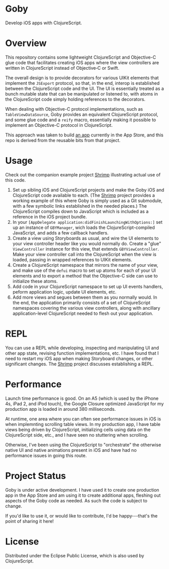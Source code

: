 Goby
====

Develop iOS apps with ClojureScript.

Overview
========

This repository contains some lightweight ClojureScript and Objective-C glue code that facilitates creating iOS apps where the view controllers are written in ClojureScript instead of Objective‑C or Swift.

The overall design is to provide decorators for various UIKit elements that implement the `JSExport` protocol, so that, in the end, interop is established between the ClojureScript code and the UI. The UI is essentially treated as a bunch mutable state that can be manipulated or listened to, with atoms in the ClojureScript code simply holding references to the decorators.

When dealing with Objective-C protocol implementations, such as `TableViewDataSource`, Goby provides an equivalent ClojureScript protocol, and some glue code and a `reify` macro, essentially making it possible to implement an Objective-C protocol in ClojureScript.

This approach was taken to build [an app](http://fikesfarm.com/cc/) currently in the App Store, and this repo is derived from the reusable bits from that project.

Usage
=====

Check out the companion example project [Shrimp](https://github.com/mfikes/shrimp) illustrating actual use of this code.

1. Set up sibling iOS and ClojureScript projects and make the Goby iOS and ClojureScript code available to each. (The [Shrimp](https://github.com/mfikes/shrimp) project provides a working example of this where Goby is simply used as a Git submodule, with a few symbolic links established in the needed places.) The ClojureScript compiles down to JavaScript which is included as a reference in the iOS project bundle.
2. In your `[AppDelegate application:didFinishLaunchingWithOptions:]` set up an instance of `GBYManager`, wich loads the ClojureScript-compiled JavaScript, and adds a few callback handlers.
3. Create a view using Storyboards as usual, and wire the UI elements to your view controller header like you would normally do. Create a "glue" `ViewController` instance for this view, that extends `GBYViewController`. Make your view controller call into the ClojureScript when the view is loaded, passing in wrapped references to UIKit elements.
4. Create a ClojureScript namespace that mirrors the name of your view, and make use of the `defui` macro to set up atoms for each of your UI elements and to export a method that the Objective-C side can use to initialize these atoms.
5. Add code in your ClojureScript namespace to set up UI events handlers, peform application logic, update UI elements, etc.
6. Add more views and segues between them as you normally would. In the end, the application primarily consists of a set of ClojureScript namespaces covering the various view controllers, along with ancillary application-level ClojureScript needed to flesh out your application.

REPL
====

You can use a REPL while developing, inspecting and manipulating UI and other app state, revising function implementations, etc. I have found that I need to restart my iOS app when making Storyboard changes, or other significant changes. The [Shrimp](https://github.com/mfikes/shrimp) project discusses establishing a REPL.

Performance
===========

Launch time performance is good. On an A5 (which is used by the iPhone 4s, iPad 2, and iPod touch), the Google Closure optimized JavaScript for my production app is loaded in around 380 milliseconds.

At runtime, one area where you can often see performance issues in iOS is when implemnting scrolling table views. In my production app, I have table views being driven by ClojureScript, initializing cells using data on the ClojureScript side, etc., and I have seen no stuttering when scrolling.

Otherwise, I've been using the ClojureScript to "orchestrate" the otherwise native UI and native animations present in iOS and have had no performance issues in going this route.


Project Status
==============

Goby is under active development. I have used it to create one production app in the App Store and am using it to create additional apps, fleshing out aspects of the Goby code as needed. As such the code is subject to change.

If you'd like to use it, or would like to contribute, I'd be happy---that's the point of sharing it here!

License
=======

Distributed under the Eclipse Public License, which is also used by ClojureScript.
